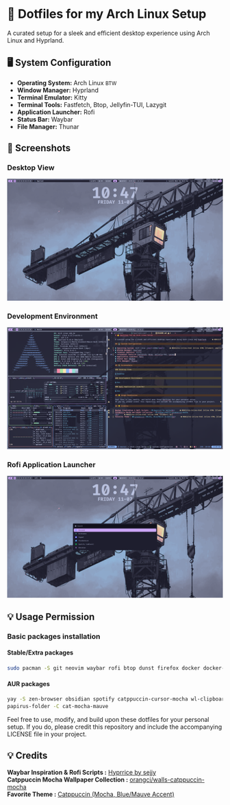 # 🌟 Dotfiles for my Arch Linux Setup

A curated setup for a sleek and efficient desktop experience using Arch Linux and Hyprland.

## 🖥️ System Configuration

- **Operating System:** Arch Linux <small>BTW</small>
- **Window Manager:** Hyprland
- **Terminal Emulator:** Kitty
- **Terminal Tools:** Fastfetch, Btop, Jellyfin-TUI, Lazygit
- **Application Launcher:** Rofi
- **Status Bar:** Waybar
- **File Manager:** Thunar

## 📸 Screenshots

### Desktop View

![Desktop](./assets/desktop.png)

### Development Environment

![Dev](./assets/dev.png)

### Rofi Application Launcher

![Dev](./assets/rofi.png)

## 💡 Usage Permission

### Basic packages installation

#### Stable/Extra packages
```bash
sudo pacman -S git neovim waybar rofi btop dunst firefox docker docker-compose thunar zsh discord bluez bluez-utils brightnessctl signal-desktop neofetch grim blueman vlc hyprpaper syncthing papiru-icon-theme cliphist
```
#### AUR packages
```bash
yay -S zen-browser obsidian spotify catppuccin-cursor-mocha wl-clipboard qimgv papirus-folder-catppuccin-git gitkraken powerlevel10k
papirus-folder -C cat-mocha-mauve
```

Feel free to use, modify, and build upon these dotfiles for your personal setup.
If you do, please credit this repository and include the accompanying LICENSE file in your project.

## 💡 Credits

**Waybar Inspiration & Rofi Scripts :** [Hyprrice by sejjy](https://github.com/sejjy/hyprrice)<br>
**Catppuccin Mocha Wallpaper Collection :** [orangci/walls-catppuccin-mocha](https://github.com/orangci/walls-catppuccin-mocha)<br>
**Favorite Theme :** [Catppuccin (Mocha, Blue/Mauve Accent)](https://catppuccin.com)<br>

